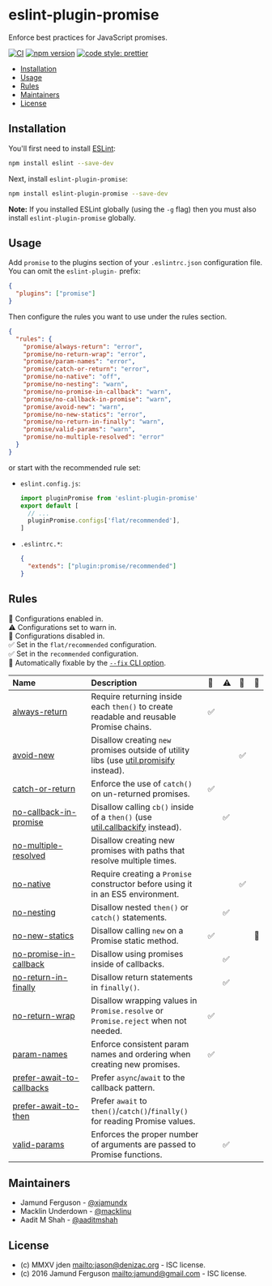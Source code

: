 # eslint-plugin-promise

Enforce best practices for JavaScript promises.

[![CI](https://github.com/eslint-community/eslint-plugin-promise/actions/workflows/CI.yml/badge.svg)](https://github.com/eslint-community/eslint-plugin-promise/actions/workflows/CI.yml)
[![npm version](https://badge.fury.io/js/eslint-plugin-promise.svg)](https://www.npmjs.com/package/eslint-plugin-promise)
[![code style: prettier](https://img.shields.io/badge/code_style-prettier-ff69b4.svg)](https://github.com/prettier/prettier)

<!-- START doctoc generated TOC please keep comment here to allow auto update -->
<!-- DON'T EDIT THIS SECTION, INSTEAD RE-RUN doctoc TO UPDATE -->

- [Installation](#installation)
- [Usage](#usage)
- [Rules](#rules)
- [Maintainers](#maintainers)
- [License](#license)

<!-- END doctoc generated TOC please keep comment here to allow auto update -->

## Installation

You'll first need to install [ESLint](http://eslint.org):

```sh
npm install eslint --save-dev
```

Next, install `eslint-plugin-promise`:

```sh
npm install eslint-plugin-promise --save-dev
```

**Note:** If you installed ESLint globally (using the `-g` flag) then you must
also install `eslint-plugin-promise` globally.

## Usage

Add `promise` to the plugins section of your `.eslintrc.json` configuration
file. You can omit the `eslint-plugin-` prefix:

```json
{
  "plugins": ["promise"]
}
```

Then configure the rules you want to use under the rules section.

```json
{
  "rules": {
    "promise/always-return": "error",
    "promise/no-return-wrap": "error",
    "promise/param-names": "error",
    "promise/catch-or-return": "error",
    "promise/no-native": "off",
    "promise/no-nesting": "warn",
    "promise/no-promise-in-callback": "warn",
    "promise/no-callback-in-promise": "warn",
    "promise/avoid-new": "warn",
    "promise/no-new-statics": "error",
    "promise/no-return-in-finally": "warn",
    "promise/valid-params": "warn",
    "promise/no-multiple-resolved": "error"
  }
}
```

or start with the recommended rule set:

- `eslint.config.js`:

  ```js
  import pluginPromise from 'eslint-plugin-promise'
  export default [
    // ...
    pluginPromise.configs['flat/recommended'],
  ]
  ```

- `.eslintrc.*`:

  ```json
  {
    "extends": ["plugin:promise/recommended"]
  }
  ```

## Rules

<!-- begin auto-generated rules list -->

💼 Configurations enabled in.\
⚠️ Configurations set to warn in.\
🚫 Configurations disabled in.\
✅ Set in the `flat/recommended` configuration.\
✅ Set in the `recommended` configuration.\
🔧 Automatically fixable by the
[`--fix` CLI option](https://eslint.org/docs/user-guide/command-line-interface#--fix).

| Name                                                                 | Description                                                                                | 💼  | ⚠️  | 🚫  | 🔧  |
| :------------------------------------------------------------------- | :----------------------------------------------------------------------------------------- | :-- | :-- | :-- | :-- |
| [always-return](docs/rules/always-return.md)                         | Require returning inside each `then()` to create readable and reusable Promise chains.     | ✅  |     |     |     |
| [avoid-new](docs/rules/avoid-new.md)                                 | Disallow creating `new` promises outside of utility libs (use [util.promisify][] instead). |     |     | ✅  |     |
| [catch-or-return](docs/rules/catch-or-return.md)                     | Enforce the use of `catch()` on un-returned promises.                                      | ✅  |     |     |     |
| [no-callback-in-promise](docs/rules/no-callback-in-promise.md)       | Disallow calling `cb()` inside of a `then()` (use [util.callbackify][] instead).           |     | ✅  |     |     |
| [no-multiple-resolved](docs/rules/no-multiple-resolved.md)           | Disallow creating new promises with paths that resolve multiple times.                     |     |     |     |     |
| [no-native](docs/rules/no-native.md)                                 | Require creating a `Promise` constructor before using it in an ES5 environment.            |     |     | ✅  |     |
| [no-nesting](docs/rules/no-nesting.md)                               | Disallow nested `then()` or `catch()` statements.                                          |     | ✅  |     |     |
| [no-new-statics](docs/rules/no-new-statics.md)                       | Disallow calling `new` on a Promise static method.                                         | ✅  |     |     | 🔧  |
| [no-promise-in-callback](docs/rules/no-promise-in-callback.md)       | Disallow using promises inside of callbacks.                                               |     | ✅  |     |     |
| [no-return-in-finally](docs/rules/no-return-in-finally.md)           | Disallow return statements in `finally()`.                                                 |     | ✅  |     |     |
| [no-return-wrap](docs/rules/no-return-wrap.md)                       | Disallow wrapping values in `Promise.resolve` or `Promise.reject` when not needed.         | ✅  |     |     |     |
| [param-names](docs/rules/param-names.md)                             | Enforce consistent param names and ordering when creating new promises.                    | ✅  |     |     |     |
| [prefer-await-to-callbacks](docs/rules/prefer-await-to-callbacks.md) | Prefer `async`/`await` to the callback pattern.                                            |     |     |     |     |
| [prefer-await-to-then](docs/rules/prefer-await-to-then.md)           | Prefer `await` to `then()`/`catch()`/`finally()` for reading Promise values.               |     |     |     |     |
| [valid-params](docs/rules/valid-params.md)                           | Enforces the proper number of arguments are passed to Promise functions.                   |     | ✅  |     |     |

<!-- end auto-generated rules list -->

## Maintainers

- Jamund Ferguson - [@xjamundx][]
- Macklin Underdown - [@macklinu][]
- Aadit M Shah - [@aaditmshah][]

## License

- (c) MMXV jden <mailto:jason@denizac.org> - ISC license.
- (c) 2016 Jamund Ferguson <mailto:jamund@gmail.com> - ISC license.

[util.callbackify]:
  https://nodejs.org/docs/latest/api/util.html#utilcallbackifyoriginal
[util.promisify]:
  https://nodejs.org/dist/latest-v8.x/docs/api/util.html#util_util_promisify_original
[@aaditmshah]: https://github.com/aaditmshah
[@macklinu]: https://github.com/macklinu
[@xjamundx]: https://github.com/xjamundx
